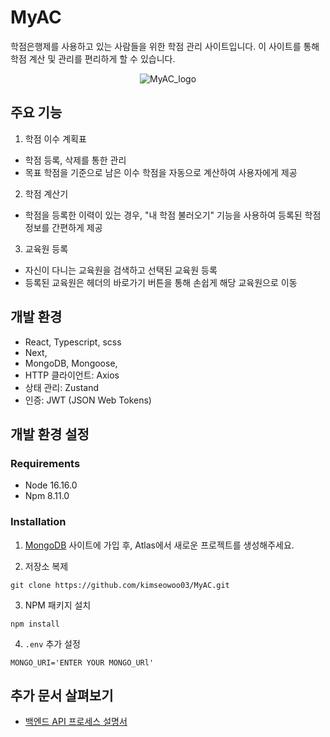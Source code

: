 # MyAC
학점은행제를 사용하고 있는 사람들을 위한 학점 관리 사이트입니다. 이 사이트를 통해 학점 계산 및 관리를 편리하게 할 수 있습니다.

<div align='center'>
<img src="https://github.com/kimseowoo03/MyAC/assets/102151860/a444b4ac-a2f0-4e9f-9b0c-d8f7d9bc03a3" alt="MyAC_logo">
</div>

## 주요 기능
1. 학점 이수 계획표<br>
- 학점 등록, 삭제를 통한 관리
- 목표 학점을 기준으로 남은 이수 학점을 자동으로 계산하여 사용자에게 제공

2. 학점 계산기<br>
- 학점을 등록한 이력이 있는 경우, "내 학점 불러오기" 기능을 사용하여 등록된 학점 정보를 간편하게 제공

3. 교육원 등록<br>
- 자신이 다니는 교육원을 검색하고 선택된 교육원 등록
- 등록된 교육원은 헤더의 바로가기 버튼을 통해 손쉽게 해당 교육원으로 이동

## 개발 환경
- React, Typescript, scss
- Next,
- MongoDB, Mongoose, 
- HTTP 클라이언트: Axios
- 상태 관리: Zustand
- 인증: JWT (JSON Web Tokens)

## 개발 환경 설정
### Requirements
 - Node 16.16.0
 - Npm 8.11.0

### Installation
1. [MongoDB](https://www.mongodb.com/ko-kr) 사이트에 가입 후, Atlas에서 새로운 프로젝트를 생성해주세요.

2. 저장소 복제
```
git clone https://github.com/kimseowoo03/MyAC.git
```
3. NPM 패키지 설치
```
npm install
```
4. `.env` 추가 설정
```
MONGO_URI='ENTER YOUR MONGO_URl'
```
## 추가 문서 살펴보기

- [백엔드 API 프로세스 설명서](https://github.com/kimseowoo03/MyAC/blob/main/docs/backend-api-process.md)
